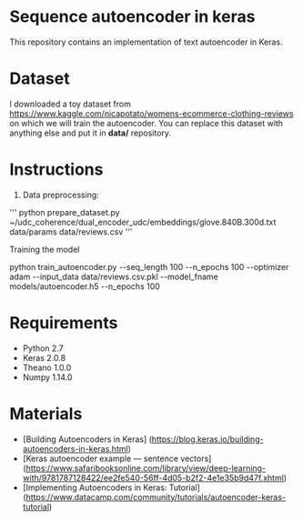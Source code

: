 # Sequence autoencoder in keras

This repository contains an implementation of text autoencoder in Keras.

# Dataset

I downloaded a toy dataset from https://www.kaggle.com/nicapotato/womens-ecommerce-clothing-reviews on which we will train the autoencoder. You can replace this dataset with anything else and put it in **data/** repository.

# Instructions
1. Data preprocessing:

'''
python prepare_dataset.py ~/udc_coherence/dual_encoder_udc/embeddings/glove.840B.300d.txt  data/params data/reviews.csv
'''

Training the model

python train_autoencoder.py --seq_length 100 --n_epochs 100 --optimizer adam --input_data data/reviews.csv.pkl --model_fname models/autoencoder.h5 --n_epochs 100

# Requirements

- Python 2.7
- Keras 2.0.8
- Theano 1.0.0
- Numpy 1.14.0

# Materials

- [Building Autoencoders in Keras] (https://blog.keras.io/building-autoencoders-in-keras.html)
- [Keras autoencoder example — sentence vectors] (https://www.safaribooksonline.com/library/view/deep-learning-with/9781787128422/ee2fe540-56ff-4d05-b2f2-4e1e35b9d47f.xhtml)
- [Implementing Autoencoders in Keras: Tutorial] (https://www.datacamp.com/community/tutorials/autoencoder-keras-tutorial)